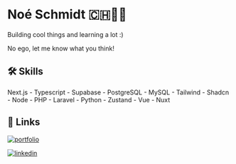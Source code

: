 
# Noé Schmidt 🇨🇭👋🏻

Building cool things and learning a lot :)

No ego, let me know what you think!


## 🛠 Skills
Next.js - Typescript - Supabase - PostgreSQL - MySQL - Tailwind - Shadcn - Node - PHP - Laravel - Python - Zustand - Vue - Nuxt 




## 🔗 Links
[![portfolio](https://img.shields.io/badge/my_portfolio-000?style=for-the-badge&logo=ko-fi&logoColor=white)](https://noe-schmidt.com/)

[![linkedin](https://img.shields.io/badge/linkedin-0A66C2?style=for-the-badge&logo=linkedin&logoColor=white)](https://www.linkedin.com/in/noeschmidt21/)



